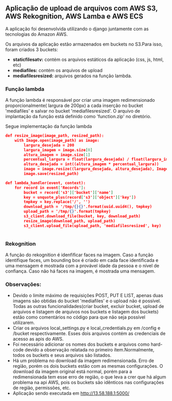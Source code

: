 ## Aplicação de upload de arquivos com AWS S3, AWS Rekognition, AWS Lamba e AWS ECS

A aplicação foi desenvolvida utilizando o django juntamente com as tecnologias do Amazon AWS.

Os arquivos da aplicação estão armazenados em buckets no S3.Para isso, foram criados 3 buckets:

- **staticfilesatv:** contém os arquivos estáticos da aplicação (css, js, html, etc)
- **mediafiles:** contém os arquivos de upload
- **mediafilesresized:** arquivos gerados na função lambda.


### Função lambda

A função lambda é responsável por criar uma imagem redimensionado proporcionalmente( largura de 200px) a cada inserção no bucket 'mediafiles' e salvar no bucket 'mediafilesresized'. O arquivo de implantação da função está definido como 'function.zip' no diretório.

Segue implementação da função lambda

``` json
def resize_image(image_path, resized_path):
    with Image.open(image_path) as image:
        largura_desejada = 200
        largura_imagem = image.size[0]
        altura_imagem = image.size[1]
        percentual_largura = float(largura_desejada) / float(largura_imagem)
        altura_desejada = int((altura_imagem * percentual_largura))
        image = image.resize((largura_desejada, altura_desejada), Image.ANTIALIAS)
        image.save(resized_path)

def lambda_handler(event, context):
    for record in event['Records']:
        bucket = record['s3']['bucket']['name']
        key = unquote_plus(record['s3']['object']['key'])
        tmpkey = key.replace('/', '')
        download_path = '/tmp/{}{}'.format(uuid.uuid4(), tmpkey)
        upload_path = '/tmp/{}'.format(tmpkey)
        s3_client.download_file(bucket, key, download_path)
        resize_image(download_path, upload_path)
        s3_client.upload_file(upload_path, 'mediafilesresized', key)
       
```


### Rekognition

A função do rekognition é idenfificar faces na imagem. Caso a função identifique faces, um bounding box é criado em cada face identificada e uma mensagem é mostrada com a provável idade da pessoa e o nível de confiança. Caso não há faces na imagem, é mostrada uma mensagem.



### Observações:

- Devido o limite máximo de requisições POST, PUT E LIST, apenas duas imagens são obtidas do bucket 'mediafiles' e o upload não é possível. Todas as outras funcionalidades(criar bucket, excluir bucket, upload de arquivos  e listagem de arquivos nos buckets e listagem dos buckets) estão como comentários no código para que não seja possível utilizarem.
- Criar os arquivos local_settings.py e local_credentials.py em /config e /bucket respectivamente. Esses dois arquivos contém as credenciais de acesso as apis do AWS.
- Foi necessário adicionar os nomes dos buckets e arquivos como hard-code devido a observação relatada no primeiro ítem.Normalmente, todos os buckets e seus arquivos são listados.
- Há um problema no download da imagem redimensionada. Erro de região, porém os dois buckets estão com as mesmas configurações. O download da imagem original está normal, porém para a redimensionada tem esse erro de região, o que leva a crer que há algum problema na api AWS, pois os buckets são idênticos nas configurações de região, permissões, etc.
- Aplicação sendo executada em http://13.58.188.1:5000/





